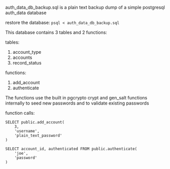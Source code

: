 auth_data_db_backup.sql is a plain text backup dump of a simple postgresql auth_data database

restore the database:
`psql < auth_data_db_backup.sql`

This database contains 3 tables and 2 functions:

tables:
1. account_type
2. accounts
3. record_status

functions:
1. add_account
2. authenticate

The functions use the built in pgcrypto crypt and gen_salt functions internally to seed new passwords and to validate existing passwords

function calls:

```
SELECT public.add_account(
	3, 
	'username', 
	'plain_text_password'
)
```

```
SELECT account_id, authenticated FROM public.authenticate(
	'joe', 
	'password'
)
```
